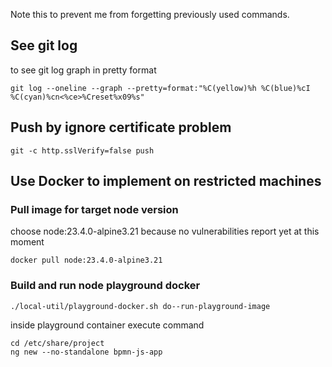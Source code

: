 Note this to prevent me from forgetting previously used commands.

## See git log 
to see git log graph in pretty format
```
git log --oneline --graph --pretty=format:"%C(yellow)%h %C(blue)%cI %C(cyan)%cn<%ce>%Creset%x09%s"
```

## Push by ignore certificate problem
```
git -c http.sslVerify=false push
```



## Use Docker to implement on restricted machines
### Pull image for target node version
choose node:23.4.0-alpine3.21 because no vulnerabilities report yet at this moment
```
docker pull node:23.4.0-alpine3.21
```


### Build and run node playground docker
```
./local-util/playground-docker.sh do--run-playground-image
```

inside playground container execute command
```
cd /etc/share/project
ng new --no-standalone bpmn-js-app
```